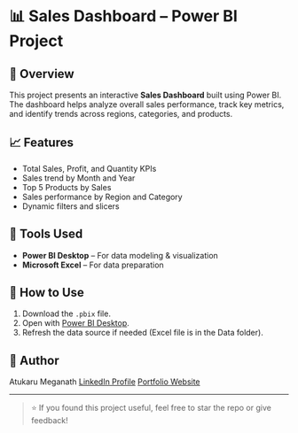 # 📊 Sales Dashboard – Power BI Project

## 📝 Overview
This project presents an interactive **Sales Dashboard** built using Power BI. The dashboard helps analyze overall sales performance, track key metrics, and identify trends across regions, categories, and products.

## 📈 Features
- Total Sales, Profit, and Quantity KPIs
- Sales trend by Month and Year
- Top 5 Products by Sales
- Sales performance by Region and Category
- Dynamic filters and slicers

## 🧰 Tools Used
- **Power BI Desktop** – For data modeling & visualization
- **Microsoft Excel** – For data preparation

## 📌 How to Use
1. Download the `.pbix` file.
2. Open with [Power BI Desktop](https://powerbi.microsoft.com/desktop/).
3. Refresh the data source if needed (Excel file is in the Data folder).

## 👤 Author
Atukaru Meganath
[LinkedIn Profile](https://linkedin.com/in/atukarumeganath/)
[Portfolio Website](https://atukarumeganath.my.canva.site/)

---

> ⭐ If you found this project useful, feel free to star the repo or give feedback!
